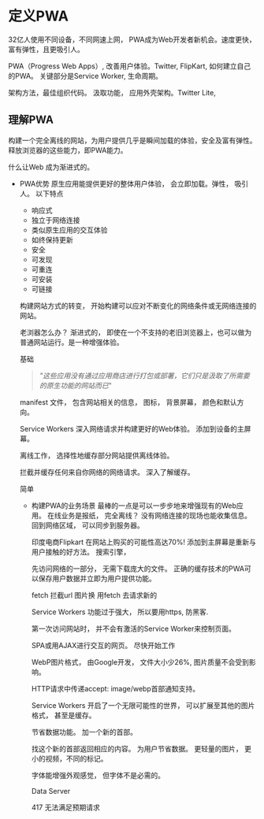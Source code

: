# 定义PWA

32亿人使用不同设备，不同网速上网， PWA成为Web开发者新机会。速度更快，富有弹性，且更吸引人。

PWA（Progress Web Apps）, 改善用户体验。Twitter, FlipKart, 如何建立自己的PWA。 关键部分是Service Worker, 生命周期。

架构方法，最佳组织代码。 汲取功能， 应用外壳架构。Twitter Lite, 

## 理解PWA

构建一个完全离线的网站，为用户提供几乎是瞬间加载的体验，安全及富有弹性。释放浏览器的这些能力，即PWA能力。

什么让Web 成为渐进式的。 

- PWA优势
  原生应用能提供更好的整体用户体验， 会立即加载。弹性， 吸引人。 
  以下特点
  * 响应式
  * 独立于网络连接
  * 类似原生应用的交互体验
  * 如终保持更新
  * 安全
  * 可发现
  * 可重连
  * 可安装
  * 可链接

  构建网站方式的转变， 开始构建可以应对不断变化的网络条件或无网络连接的网站。

  老浏器怎么办？ 渐进式的， 即使在一个不支持的老旧浏览器上，也可以做为普通网站运行。是一种增强体验。

  基础

  > _"这些应用没有通过应用商店进行打包或部署，它们只是汲取了所需要的原生功能的网站而已_"

  manifest 文件， 包含网站相关的信息， 图标， 背景屏幕， 颜色和默认方向。

  Service Workers 深入网络请求并构建更好的Web体验。 添加到设备的主屏幕。

  离线工作， 选择性地缓存部分网站提供离线体验。

  拦截并缓存任何来自你网络的网络请求。 深入了解缓存。

  简单

  - 构建PWA的业务场景
    最棒的一点是可以一步步地来增强现有的Web应用。 
    在线业务是报纸， 完全离线？ 没有网络连接的现场也能收集信息。
    回到网络区域， 可以同步到服务器。

    印度电商Flipkart 在网站上购买的可能性高达70%!
    添加到主屏幕是重新与用户接触的好方法。
    搜索引擎， 

    先访问网络的一部分， 无需下载庞大的文件。 
    正确的缓存技术的PWA可以保存用户数据并立即为用户提供功能。 

    fetch 拦截url 图片换  用fetch 去请求新的

    Service Workers 功能过于强大， 所以要用https, 防黑客.

    第一次访问网站时， 并不会有激活的Service Worker来控制页面。 

    SPA或用AJAX进行交互的网页。 尽快开始工作

    WebP图片格式， 由Google开发， 文件大小少26%, 图片质量不会受到影响。

    HTTP请求中传递accept: image/webp首部通知支持。 

    Service Workers 开启了一个无限可能性的世界， 可以扩展至其他的图片格式， 甚至是缓存。 

    节省数据功能。 加一个新的首部。 
  
    找这个新的首部返回相应的内容。 为用户节省数据。 更轻量的图片， 更小的视频，不同的标记。 

    字体能增强外观感觉， 但字体不是必需的。 

    Data Server

    417 无法满足预期请求

  
    